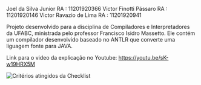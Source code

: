 Joel da Silva Junior		  RA : 11201920366
Victor Finotti Pássaro 		RA : 11201920146
Victor Ravazio de Lima		RA : 11201920941

Projeto desenvolvido para a disciplina de Compiladores e Interpretadores da UFABC, ministrada pelo professor Francisco Isidro Massetto. 
Ele contém um compilador desenvolvido baseado no ANTLR que converte uma liguagem fonte para JAVA.

Link para o video da explicação no Youtube: https://youtu.be/sK-w19HRX5M

![Critérios atingidos da Checklist](https://github.com/user-attachments/assets/0f8975be-5cfa-4f6f-b12d-3bdb2b53a09b)
